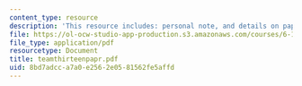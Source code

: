 ```yaml
---
content_type: resource
description: 'This resource includes: personal note, and details on paper.'
file: https://ol-ocw-studio-app-production.s3.amazonaws.com/courses/6-186-mobile-autonomous-systems-laboratory-january-iap-2005/8bd7adcca7a0e2562e0581562fe5affd_teamthirteenpapr.pdf
file_type: application/pdf
resourcetype: Document
title: teamthirteenpapr.pdf
uid: 8bd7adcc-a7a0-e256-2e05-81562fe5affd
---
```

